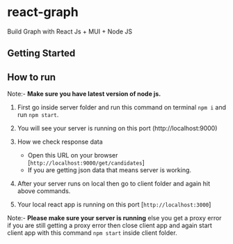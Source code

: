# react-graph
Build Graph with React Js + MUI + Node JS

## Getting Started 

## How to run 

Note:- **Make sure you have latest version of node js.**

1. First go inside server folder and run this command on terminal `npm i` and run `npm start`.

2. You will see your server is running on this port (http://localhost:9000) 

3. How we check response data 
   - Open this URL on your browser [`http://localhost:9000/get/candidates`]
   - If you are getting json data that means server is working. 

4. After your server runs on local then go to client folder and again hit above commands.

5. Your local react app is running on this port [`http://localhost:3000`]

Note:- **Please make sure your server is running** else you get a proxy error if you are still getting a proxy error then close client app and again start client app with this command `npm start` inside client folder.

